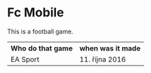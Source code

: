 <!DOCTYPE html>
<html>
<head>
</head>
<body>

<h1>Fc Mobile</h1>
<p>This is a football game.</p>
 
<table style="width:100%">
  <tr>
    <th>Who do that game</th>
    <th>when was it made</th>
  </tr>
  <tr>
    <td>EA Sport</td>
    <td>11. října 2016 </td>
  </tr>
</table>

</body>
</html>

